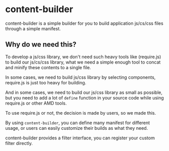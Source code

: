 content-builder
===============
content-builder is a simple builder for you to build application js/cs/css files through
a simple manifest.

## Why do we need this?

To develop a js/css library, we don't need such heavy tools like (require.js)
to build our js/cs/css library, what we need a simple enough tool to concat and
minify these contents to a single file.

In some cases, we need to build js/css library by selecting components,
require.js is just too heavy for building.

And in some cases, we need to build our js/css library as small as possible,
but you need to add a lot of `define` function in your source code while using require.js
or other AMD tools.

To use require.js or not, the decision is made by users, so we made this.

By using `content-builder`, you can define many manifest for different usage, or 
users can easily customize their builds as what they need.

content-builder provides a filter interface, you can register your custom filter directly.

